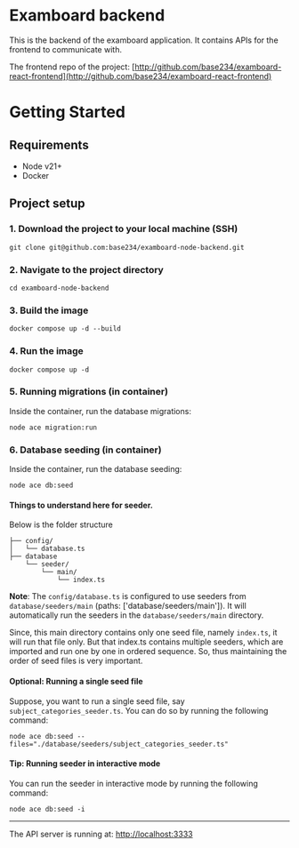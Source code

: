 # Examboard backend

This is the backend of the examboard application. It contains APIs for the frontend to communicate with.

The frontend repo of the project: [http://github.com/base234/examboard-react-frontend](http://github.com/base234/examboard-react-frontend)

# Getting Started
## Requirements

- Node v21+
- Docker

## Project setup
### 1. Download the project to your local machine (SSH)
```
git clone git@github.com:base234/examboard-node-backend.git
```

### 2. Navigate to the project directory
```
cd examboard-node-backend
```

### 3. Build the image
```
docker compose up -d --build
```

### 4. Run the image
```
docker compose up -d
```

### 5. Running migrations (in container)
Inside the container, run the database migrations:
```
node ace migration:run
```

### 6. Database seeding (in container)
Inside the container, run the database seeding:
```
node ace db:seed
```

#### Things to understand here for seeder.

Below is the folder structure
```
├── config/
│   └── database.ts
├── database
    └── seeder/
        └── main/
            └── index.ts
```

**Note**: The ```config/database.ts``` is configured to use seeders from ```database/seeders/main``` (paths: ['database/seeders/main']). It will automatically run the seeders in the ```database/seeders/main``` directory.

Since, this main directory contains only one seed file, namely ```index.ts```, it will run that file only. But that index.ts contains multiple seeders, which are imported and run one by one in ordered sequence. So, thus maintaining the order of seed files is very important.

#### Optional: Running a single seed file
Suppose, you want to run a single seed file, say ```subject_categories_seeder.ts```. You can do so by running the following command:
```
node ace db:seed --files="./database/seeders/subject_categories_seeder.ts"
```

#### Tip: Running seeder in interactive mode
You can run the seeder in interactive mode by running the following command:
```
node ace db:seed -i
```
---

The API server is running at: [http://localhost:3333](http://localhost:3333)
